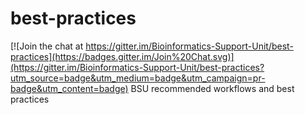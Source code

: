 # best-practices

[![Join the chat at https://gitter.im/Bioinformatics-Support-Unit/best-practices](https://badges.gitter.im/Join%20Chat.svg)](https://gitter.im/Bioinformatics-Support-Unit/best-practices?utm_source=badge&utm_medium=badge&utm_campaign=pr-badge&utm_content=badge)
BSU recommended workflows and best practices
